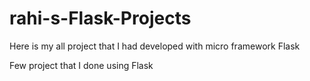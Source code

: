 # rahi-s-Flask-Projects
Here is my all project that I had developed with micro framework Flask

Few project that I done using Flask
